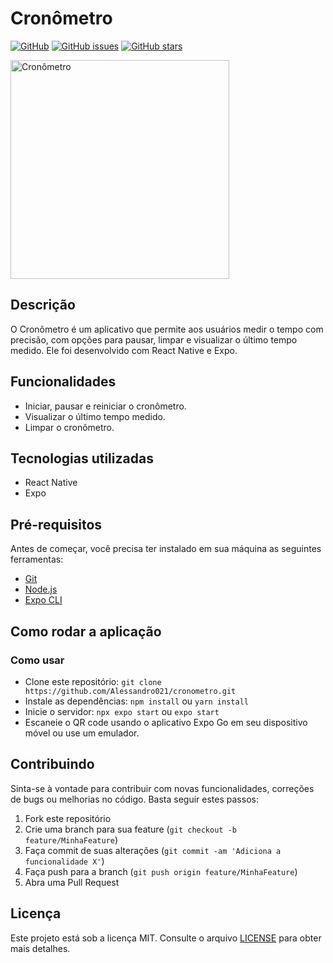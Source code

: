 # Cronômetro

[![GitHub](https://img.shields.io/github/license/Alessandro021/cronometro)](https://github.com/Alessandro021/cronometro/blob/main/LICENSE)
[![GitHub issues](https://img.shields.io/github/issues/Alessandro021/cronometro)](https://github.com/Alessandro021/cronometro/issues)
[![GitHub stars](https://img.shields.io/github/stars/Alessandro021/cronometro)](https://github.com/Alessandro021/cronometro/stargazers)

<p align="left">
  <img src="https://live.staticflickr.com/65535/52834937934_d8938930b0_k.jpg" alt="Cronômetro" width="350">
</p>

## Descrição

O Cronômetro é um aplicativo que permite aos usuários medir o tempo com precisão, com opções para pausar, limpar e visualizar o último tempo medido. Ele foi desenvolvido com React Native e Expo.

## Funcionalidades

- Iniciar, pausar e reiniciar o cronômetro.
- Visualizar o último tempo medido.
- Limpar o cronômetro.

## Tecnologias utilizadas

- React Native
- Expo

## Pré-requisitos

Antes de começar, você precisa ter instalado em sua máquina as seguintes ferramentas:

- [Git](https://git-scm.com)
- [Node.js](https://nodejs.org/en/)
- [Expo CLI](https://docs.expo.io/workflow/expo-cli/)

## Como rodar a aplicação

### Como usar

- Clone este repositório: `git clone https://github.com/Alessandro021/cronometro.git`
- Instale as dependências: `npm install` ou `yarn install`
- Inicie o servidor: `npx expo start` ou  `expo start`
- Escaneie o QR code usando o aplicativo Expo Go em seu dispositivo móvel ou use um emulador.

## Contribuindo

Sinta-se à vontade para contribuir com novas funcionalidades, correções de bugs ou melhorias no código. Basta seguir estes passos:

1. Fork este repositório
2. Crie uma branch para sua feature (`git checkout -b feature/MinhaFeature`)
3. Faça commit de suas alterações (`git commit -am 'Adiciona a funcionalidade X'`)
4. Faça push para a branch (`git push origin feature/MinhaFeature`)
5. Abra uma Pull Request

## Licença

Este projeto está sob a licença MIT. Consulte o arquivo [LICENSE](LICENSE) para obter mais detalhes.
